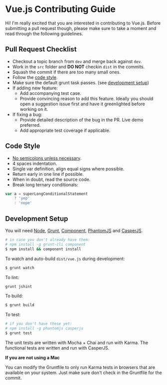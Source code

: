 # Vue.js Contributing Guide

Hi! I'm really excited that you are interested in contributing to Vue.js. Before submitting a pull request though, please make sure to take a moment and read through the following guidelines.

## Pull Request Checklist

- Checkout a topic branch from `dev` and merge back against `dev`.
- Work in the `src` folder and **DO NOT** checkin `dist` in the commits.
- Squash the commit if there are too many small ones.
- Follow the [code style](#code-style).
- Make sure the default grunt task passes. (see [development setup](#development-setup))
- If adding new feature:
    - Add accompanying test case.
    - Provide convincing reason to add this feature. Ideally you should open a suggestion issue first and have it greenlighted before working on it.
- If fixing a bug:
    - Provide detailed description of the bug in the PR. Live demo preferred.
    - Add appropriate test coverage if applicable.

## Code Style

- [No semicolons unless necessary](http://inimino.org/~inimino/blog/javascript_semicolons).
- 4 spaces indentation.
- Single var definition, align equal signs where possible.
- Return early in one line if possible.
- When in doubt, read the source code.
- Break long ternary conditionals:

``` js
var a = superLongConditionalStatement
    ? 'yep'
    : 'nope'
```

## Development Setup

You will need [Node](http://nodejs.org), [Grunt](http://gruntjs.com), [Component](https://github.com/component/component), [PhantomJS](http://phantomjs.org) and [CasperJS](http://casperjs.org).

``` bash
# in case you don't already have them:
# npm install -g grunt-cli component
$ npm install && component install
```

To watch and auto-build `dist/vue.js` during development:

``` bash
$ grunt watch
```

To lint:

``` bash
grunt jshint
```

To build:

``` bash
$ grunt build
```

To test:

``` bash
# if you don't have these yet:
# npm install -g phantomjs casperjs
$ grunt test
```

The unit tests are written with Mocha + Chai and run with Karma. The functional tests are written and run with CasperJS.

**If you are not using a Mac**

You can modify the Gruntfile to only run Karma tests in browsers that are available on your system. Just make sure don't check in the Gruntfile for the commit.
